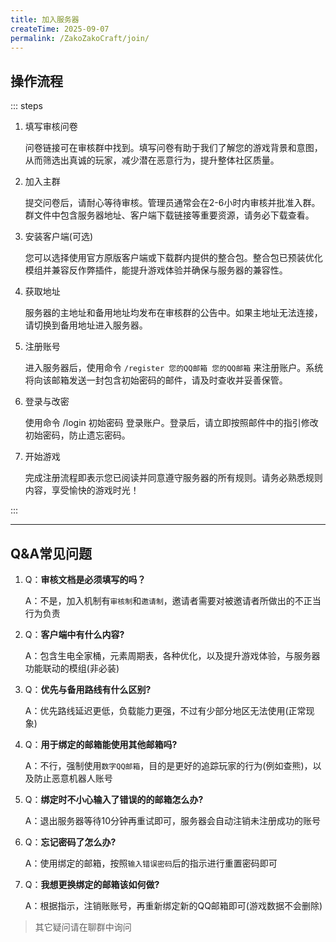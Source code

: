 ```yaml
---
title: 加入服务器
createTime: 2025-09-07
permalink: /ZakoZakoCraft/join/
---
```


## 操作流程

::: steps

1. 填写审核问卷

   问卷链接可在审核群中找到。填写问卷有助于我们了解您的游戏背景和意图，从而筛选出真诚的玩家，减少潜在恶意行为，提升整体社区质量。

2. 加入主群

   提交问卷后，请耐心等待审核。管理员通常会在2-6小时内审核并批准入群。群文件中包含服务器地址、客户端下载链接等重要资源，请务必下载查看。

3. 安装客户端(可选)

   您可以选择使用官方原版客户端或下载群内提供的整合包。整合包已预装优化模组并兼容反作弊插件，能提升游戏体验并确保与服务器的兼容性。

4. 获取地址

   服务器的主地址和备用地址均发布在审核群的公告中。如果主地址无法连接，请切换到备用地址进入服务器。

5. 注册账号

   进入服务器后，使用命令 `/register 您的QQ邮箱 您的QQ邮箱` 来注册账户。系统将向该邮箱发送一封包含初始密码的邮件，请及时查收并妥善保管。

6. 登录与改密

   使用命令 /login 初始密码 登录账户。登录后，请立即按照邮件中的指引修改初始密码，防止遗忘密码。

7. 开始游戏

   完成注册流程即表示您已阅读并同意遵守服务器的所有规则。请务必熟悉规则内容，享受愉快的游戏时光！

:::

---

## Q&A常见问题

1. Q：**审核文档是必须填写的吗？**
  
   A：不是，加入机制有`审核制`和`邀请制`，邀请者需要对被邀请者所做出的不正当行为负责

2. Q：**客户端中有什么内容?**
    
   A：包含生电全家桶，元素周期表，各种优化，以及提升游戏体验，与服务器功能联动的模组(非必装)
   
3. Q：**优先与备用路线有什么区别?**
    
   A：优先路线延迟更低，负载能力更强，不过有少部分地区无法使用(正常现象)
   
4. Q：**用于绑定的邮箱能使用其他邮箱吗?**
    
   A：不行，强制使用`数字QQ邮箱`，目的是更好的追踪玩家的行为(例如查熊)，以及防止恶意机器人账号

5. Q：**绑定时不小心输入了错误的的邮箱怎么办?**
    
   A：退出服务器等待10分钟再重试即可，服务器会自动注销未注册成功的账号
   
5. Q：**忘记密码了怎么办?**
    
   A：使用绑定的邮箱，按照`输入错误密码`后的指示进行重置密码即可
   
6. Q：**我想更换绑定的邮箱该如何做?**
    
   A：根据指示，注销账账号，再重新绑定新的QQ邮箱即可(游戏数据不会删除)
   
   
> 其它疑问请在聊群中询问